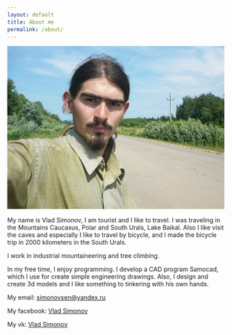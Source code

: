 ```yaml
---
layout: default
title: About me
permalink: /about/
---
```

![](/assets/selfie.JPG)

My name is Vlad Simonov, I am tourist and I like to travel. 
I was traveling in the Mountains Caucasus, Polar and South Urals, 
Lake Baikal. Also I like visit the caves and especially I like to travel 
by bicycle, and I made  the bicycle trip in 2000 kilometers in the South Urals.

I work in industrial mountaineering and tree climbing.

In my free time, I enjoy programming. I develop a CAD program Samocad, which
I use for create simple engineering drawings. Also, I design and create 
3d models and I like something to tinkering with his own hands.

My email: simonovsen@yandex.ru

My facebook: <a href="https://www.facebook.com/profile.php?id=100010020618583">Vlad Simonov</a>

My vk: <a href="http://vk.com/id332280668">Vlad Simonov</a>
